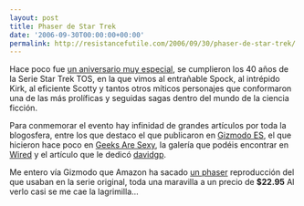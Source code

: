 ```yaml
---
layout: post
title: Phaser de Star Trek
date: '2006-09-30T00:00:00+00:00'
permalink: http://resistancefutile.com/2006/09/30/phaser-de-star-trek/
---
```

<a href="http://www.amazon.com/Star-Trek-40th-Anniversary-Phaser/dp/B000GPWS4K/ref=pd_sxp_f_pt/102-6545429-6744904?ie=UTF8"><img style="float:right; margin:0 0 10px 10px;cursor:pointer; cursor:hand;" src="http://photos1.blogger.com/blogger2/4553/2422/320/phaser2.jpg" border="0" alt="" /></a>Hace poco fue <a href="http://www.microsiervos.com/archivo/peliculas-tv/star-trek-40-aniv.html">un aniversario muy especial</a>, se cumplieron los 40 años de la Serie Star Trek TOS, en la que vimos al entrañable Spock, al intrépido Kirk, al eficiente Scotty y tantos otros míticos personajes que conformaron una de las más prolíficas y seguidas sagas dentro del mundo de la ciencia ficción.

Para conmemorar el evento hay infinidad de grandes artículos por toda la blogosfera, entre los que destaco el que publicaron en <a href="http://es.gizmodo.com/2006/09/09/star_trek_40_anos_de_gadgets_k.html">Gizmodo ES</a>, el que hicieron hace poco en <a href="http://geeksaresexy.blogspot.com/2006/09/star-trek-just-turned-40.html">Geeks Are Sexy</a>, la galería que podéis encontrar en <a href="http://blog.wired.com/startrek40/">Wired</a> y el artículo que le dedicó <a href="http://www.davidgp.com/2006/09/09/1157801760000.html">davidgp</a>.

Me entero vía Gizmodo que Amazon ha sacado <a href="http://www.amazon.com/Star-Trek-40th-Anniversary-Phaser/dp/B000GPWS4K/ref=pd_sxp_f_pt/102-6545429-6744904?ie=UTF8">un phaser</a> reproducción del que usaban en la serie original, toda una maravilla a un precio de <span style="font-weight:bold;">$22.95</span> Al verlo casi se me cae la lagrimilla...
